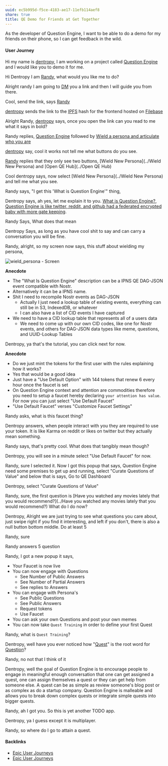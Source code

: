 ```yaml
---
uuid: ec5b995d-f5ce-4183-ae17-11efb114aef8
share: true
title: QE Demo for Friends at Get Together
---
```

As the developer of Question Engine, I want to be able to do a demo for my friends on their phone, so I can get feedback in the wild.

#### User Journey

Hi my name is [dentropy](../afcfbf44-6a9d-44cc-b9ce-bdf2c9d8b346), I am working on a project called [Question Engine](../7d2a0ebd-d4d1-4d2f-83ea-d256dc589625) and I would like you to demo it for me.

Hi Dentropy I am [Randy](../bd56e2cf-3805-4ed5-982b-7a2162d05eda), what would you like me to do?

Alright randy I am going to [DM](../71b10480-9d7f-4358-80c2-eb119e3db4f0) you a link and then I will guide you from there.

Cool, send the link, says [Randy](../bd56e2cf-3805-4ed5-982b-7a2162d05eda)

[dentropy](../afcfbf44-6a9d-44cc-b9ce-bdf2c9d8b346) sends the link to the [IPFS](../e1636216-dee3-430e-949c-3b2c24c36701) hash for the frontend hosted on [Filebase](../d5f0f13e-5c6e-4019-b235-e7b316df6131)

Alright Randy, [dentropy](../afcfbf44-6a9d-44cc-b9ce-bdf2c9d8b346) says, once you open the link can  you read to me what it says in bold?

Randy replies, [Question Engine](../7d2a0ebd-d4d1-4d2f-83ea-d256dc589625) followed by [Wield a persona and articulate who you are](../fa44aa1e-1c2d-4504-a663-7381b694c638)

[dentropy](../afcfbf44-6a9d-44cc-b9ce-bdf2c9d8b346) say, cool it works not tell me what buttons do you see.

[Randy](../bd56e2cf-3805-4ed5-982b-7a2162d05eda) replies that they only see two buttons, [Wield New Persona](../Wield New Persona) and [Open QE Hub](../Open QE Hub)

Cool dentropy says, now select [Wield New Persona](../Wield New Persona) and tell me what you see.

Randy says, "I get this 'What is Question Engine'" thing,

Dentropy says, ah yes, let me explain it to you. [What is Question Engine?](../c9ad4625-84be-4210-967a-c45bb3ec11ce), [Question Engine is like twitter, reddit, and github had a federated encrypted baby with more gate keeping](../2423216e-93b9-497c-a5b1-6c318453cdc3).

Randy Says, What does that mean

Dentropy Says, as long as you have cool shit to say and can carry a conversation you will be fine.

Randy, alright, so my screen now says, this stuff about wielding my persona,

![wield_persona - Screen](../b3533689-04f1-4549-9dee-6def145cfcc2)

**Anecdote**
* The "What Is Question Engine" description can be a IPNS QE DAG-JSON event compatible with Nostr.
* Alternatively it can be a IPNS name.
* Shit I need to recompile Nostr events as DAG-JSON
	* Actually I just need a lookup table of existing events, everything can still be in S3, IndexedDB, or whatever
	* I can also have a list of CID events I have captured
* We need to have a CID lookup table that represents all of a users data
	* We need to come up with our own CID codes, like one for Nostr events, and others for DAG-JSON data types like meme, questions, and UUID-Lookup Tables


Dentropy, ya that's the tutorial, you can click next for now.

**Anecdote**
* Do we just mint the tokens for the first user with the rules explaining how it works?
* Yes that would be a good idea
* Just have a "Use Default Option" with 144 tokens that renew 6 every hour once the faucet is set
* On Question Engine context and attention are commodities therefore you need to setup a faucet hereby declaring `your attention has value`. For now you can just select "Use Default Faucet"
* "Use Default Faucet" verses "Customize Faucet Settings"


Randy asks, what is this faucet thing?

Dentropy answers, when people interact with you they are required to use your token. It is like Karma on reddit or likes on twitter but they actually mean something.

Randy says, that's pretty cool. What does that tangibly mean though?

Dentropy, you will see in a minute select "Use Default Faucet" for now.

Randy, sure I selected it. Now I got this popup that says,
Question Engine need some premises to get up and running, select "Curate Questions of Value" and below that is says, Go to QE Dashboard

Dentropy, select "Curate Questions of Value"

Randy, sure, the first question is 
[Have you watched any movies lately that you would recommend?](../Have you watched any movies lately that you would recommend?)
What do I do now?

Dentropy, Alright we are just trying to see what questions you care about, just swipe right if you find it interesting, and left if you don't, there is also a null button bottom middle. Do at least 5

Randy, sure

Randy answers 5 question

Randy, I got a new popup it says,

* Your Faucet is now live
* You can now engage with Questions
	* See Number of Public Answers
	* See Number of Partial Answers
	* See replies to Answers
* You can engage with Persona's
	* See Public Questions
	* See Public Answers
	* Request tokens
	* Use Faucet
* You can ask your own Questions and post your own memes
* You can now take `Quest Training` in order to define your first Quest

Randy, what is `Quest Training`?

Dentropy, well have you ever noticed how "[Quest](../fbf58632-0593-4291-8dca-a0b2e6841750)" is the root word for [Question](../31ebcbb3-2de1-4e48-bdae-aac01c14add4)?

Randy, no not that I think of it

Dentropy, well the goal of Question Engine is to encourage people to engage in meaningful enough conversation that one can get assigned a quest, one can assign themselves a quest or they can get help from someone else. A quest can be as simple as review someone's blog post or as complex as do a startup company. Question Engine is malleable and allows you to break down complex quests or integrate simple quests into bigger quests.

Randy, ah I got you. So this is yet another TODO app.

Dentropy, ya I guess except it is multiplayer.

Randy, so where do I go to attain a quest.







#### Backlinks

* [Epic User Journeys](/c81f0da9-8d82-4176-8458-cfb3d06924c4)
* [Epic User Journeys](/c81f0da9-8d82-4176-8458-cfb3d06924c4)